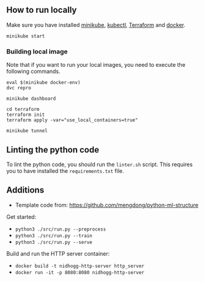 
## How to run locally
Make sure you have installed [minikube](https://minikube.sigs.k8s.io/docs/start/), [kubectl](https://kubernetes.io/docs/tasks/tools/install-kubectl/), [Terraform](https://learn.hashicorp.com/tutorials/terraform/install-cli) and [docker](https://www.docker.com/).

```
minikube start
```

### Building local image
Note that if you want to run your local images, you need to execute the following commands.
```
eval $(minikube docker-env)
dvc repro
```

```
minikube dashboard
```

```
cd terraform
terraform init
terraform apply -var="use_local_containers=true"
```

```
minikube tunnel
```

## Linting the python code
To lint the python code, you should run the `linter.sh` script.
This requires you to have installed the `requirements.txt` file.

## Additions

- Template code from: https://github.com/mengdong/python-ml-structure

Get started:
- `python3 ./src/run.py --preprocess`
- `python3 ./src/run.py --train`
- `python3 ./src/run.py --serve`

Build and run the HTTP server container:
- `docker build -t nidhogg-http-server http_server`
- `docker run -it -p 8080:8080 nidhogg-http-server`
